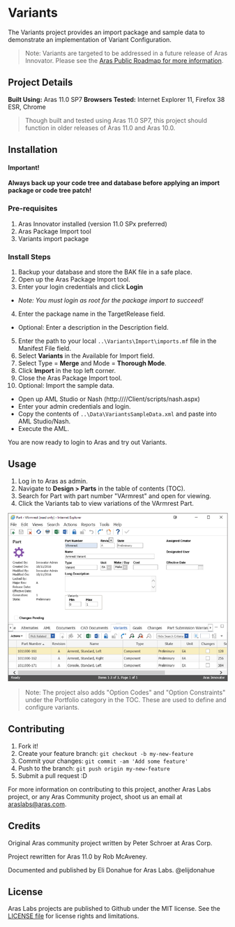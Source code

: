# Variants

The Variants project provides an import package and sample data to demonstrate an implementation of Variant Configuration.

> Note: Variants are targeted to be addressed in a future release of Aras Innovator. Please see the [Aras Public Roadmap for more information](http://www.aras.com/plm-roadmap/?keyword=IR-033578).

## Project Details

**Built Using:** Aras 11.0 SP7
**Browsers Tested:** Internet Explorer 11, Firefox 38 ESR, Chrome

> Though built and tested using Aras 11.0 SP7, this project should function in older releases of Aras 11.0 and Aras 10.0.

## Installation

#### Important!
**Always back up your code tree and database before applying an import package or code tree patch!**

### Pre-requisites

1. Aras Innovator installed (version 11.0 SPx preferred)
2. Aras Package Import tool
3. Variants import package

### Install Steps

1. Backup your database and store the BAK file in a safe place.
2. Open up the Aras Package Import tool.
3. Enter your login credentials and click **Login**
  * _Note: You must login as root for the package import to succeed!_
4. Enter the package name in the TargetRelease field.
  * Optional: Enter a description in the Description field.
5. Enter the path to your local `..\Variants\Import\imports.mf` file in the Manifest File field.
6. Select **Variants** in the Available for Import field.
7. Select Type = **Merge** and Mode = **Thorough Mode**.
8. Click **Import** in the top left corner.
9. Close the Aras Package Import tool.
10. Optional: Import the sample data.
  * Open up AML Studio or Nash (http://<server name>/<web alias>/Client/scripts/nash.aspx)
  * Enter your admin credentials and login.
  * Copy the contents of `..\Data\VariantsSampleData.xml` and paste into AML Studio/Nash.
  * Execute the AML.

You are now ready to login to Aras and try out Variants.

## Usage

1. Log in to Aras as admin.
2. Navigate to **Design > Parts** in the table of contents (TOC).
3. Search for Part with part number "VArmrest" and open for viewing.
4. Click the Variants tab to view variations of the VArmrest Part.

![VArmrest Variations](./Screenshots/screenshot1.png)

> Note: The project also adds "Option Codes" and "Option Constraints" under the Portfolio category in the TOC. These are used to define and configure variants.

## Contributing

1. Fork it!
2. Create your feature branch: `git checkout -b my-new-feature`
3. Commit your changes: `git commit -am 'Add some feature'`
4. Push to the branch: `git push origin my-new-feature`
5. Submit a pull request :D

For more information on contributing to this project, another Aras Labs project, or any Aras Community project, shoot us an email at araslabs@aras.com.

## Credits

Original Aras community project written by Peter Schroer at Aras Corp.

Project rewritten for Aras 11.0 by Rob McAveney.

Documented and published by Eli Donahue for Aras Labs. @elijdonahue

## License

Aras Labs projects are published to Github under the MIT license. See the [LICENSE file](./LICENSE.md) for license rights and limitations.

